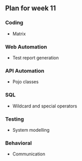 ## Plan for week 11 ##

### Coding
- Matrix

### Web Automation
- Test report generation

### API Automation
- Pojo classes

### SQL
- Wildcard and special operators

### Testing
- System modelling

### Behavioral
-  Communication
